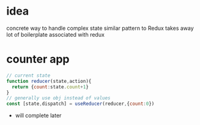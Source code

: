 # idea
concrete way to handle complex state
similar pattern to Redux
takes away lot of boilerplate associated with redux

# counter app
```js
// current state
function reducer(state,action){
  return {count:state.count+1}
}
// generally use obj instead of values
const [state,dispatch] = useReducer(reducer,{count:0})

```
- will complete later
